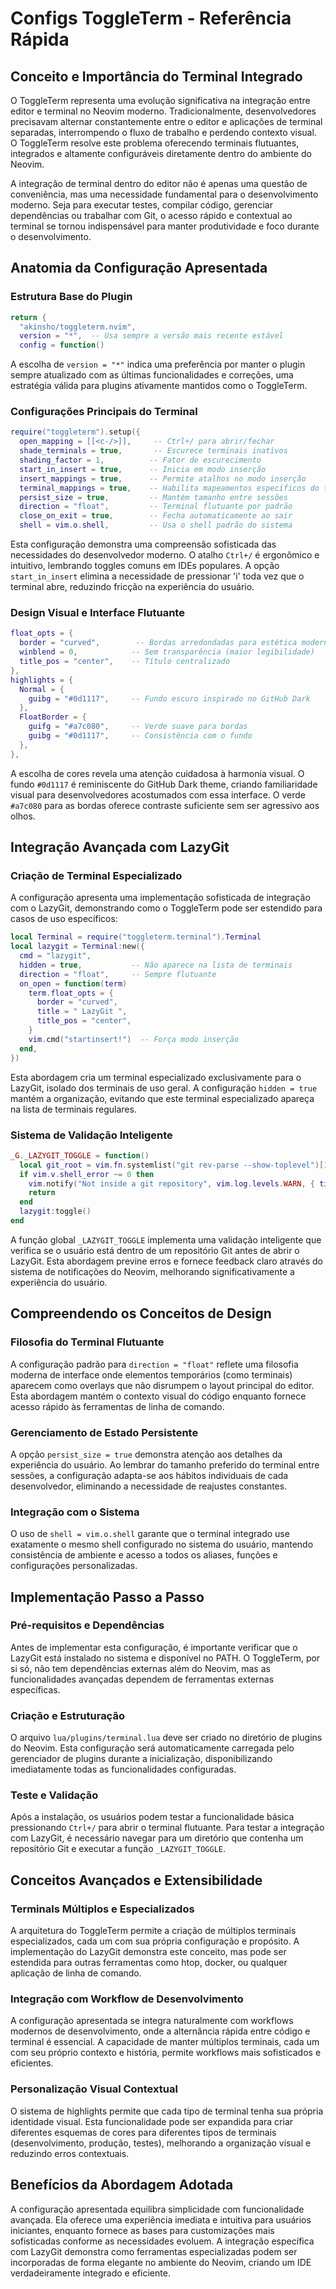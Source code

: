 # Configs ToggleTerm - Referência Rápida

## Conceito e Importância do Terminal Integrado

O ToggleTerm representa uma evolução significativa na integração entre editor e terminal no Neovim moderno. Tradicionalmente, desenvolvedores precisavam alternar constantemente entre o editor e aplicações de terminal separadas, interrompendo o fluxo de trabalho e perdendo contexto visual. O ToggleTerm resolve este problema oferecendo terminais flutuantes, integrados e altamente configuráveis diretamente dentro do ambiente do Neovim.

A integração de terminal dentro do editor não é apenas uma questão de conveniência, mas uma necessidade fundamental para o desenvolvimento moderno. Seja para executar testes, compilar código, gerenciar dependências ou trabalhar com Git, o acesso rápido e contextual ao terminal se tornou indispensável para manter produtividade e foco durante o desenvolvimento.

## Anatomia da Configuração Apresentada

### Estrutura Base do Plugin

```lua
return {
  "akinsho/toggleterm.nvim",
  version = "*",  -- Usa sempre a versão mais recente estável
  config = function()
```

A escolha de `version = "*"` indica uma preferência por manter o plugin sempre atualizado com as últimas funcionalidades e correções, uma estratégia válida para plugins ativamente mantidos como o ToggleTerm.

### Configurações Principais do Terminal

```lua
require("toggleterm").setup({
  open_mapping = [[<c-/>]],     -- Ctrl+/ para abrir/fechar
  shade_terminals = true,       -- Escurece terminais inativos
  shading_factor = 1,          -- Fator de escurecimento
  start_in_insert = true,      -- Inicia em modo inserção
  insert_mappings = true,      -- Permite atalhos no modo inserção
  terminal_mappings = true,    -- Habilita mapeamentos específicos do terminal
  persist_size = true,         -- Mantém tamanho entre sessões
  direction = "float",         -- Terminal flutuante por padrão
  close_on_exit = true,        -- Fecha automaticamente ao sair
  shell = vim.o.shell,         -- Usa o shell padrão do sistema
```

Esta configuração demonstra uma compreensão sofisticada das necessidades do desenvolvedor moderno. O atalho `Ctrl+/` é ergonômico e intuitivo, lembrando toggles comuns em IDEs populares. A opção `start_in_insert` elimina a necessidade de pressionar 'i' toda vez que o terminal abre, reduzindo fricção na experiência do usuário.

### Design Visual e Interface Flutuante

```lua
float_opts = {
  border = "curved",        -- Bordas arredondadas para estética moderna
  winblend = 0,            -- Sem transparência (maior legibilidade)
  title_pos = "center",    -- Título centralizado
},
highlights = {
  Normal = {
    guibg = "#0d1117",     -- Fundo escuro inspirado no GitHub Dark
  },
  FloatBorder = {
    guifg = "#a7c080",     -- Verde suave para bordas
    guibg = "#0d1117",     -- Consistência com o fundo
  },
},
```

A escolha de cores revela uma atenção cuidadosa à harmonia visual. O fundo `#0d1117` é reminiscente do GitHub Dark theme, criando familiaridade visual para desenvolvedores acostumados com essa interface. O verde `#a7c080` para as bordas oferece contraste suficiente sem ser agressivo aos olhos.

## Integração Avançada com LazyGit

### Criação de Terminal Especializado

A configuração apresenta uma implementação sofisticada de integração com o LazyGit, demonstrando como o ToggleTerm pode ser estendido para casos de uso específicos:

```lua
local Terminal = require("toggleterm.terminal").Terminal
local lazygit = Terminal:new({
  cmd = "lazygit",
  hidden = true,           -- Não aparece na lista de terminais
  direction = "float",     -- Sempre flutuante
  on_open = function(term)
    term.float_opts = {
      border = "curved",
      title = " LazyGit ",
      title_pos = "center",
    }
    vim.cmd("startinsert!")  -- Força modo inserção
  end,
})
```

Esta abordagem cria um terminal especializado exclusivamente para o LazyGit, isolado dos terminais de uso geral. A configuração `hidden = true` mantém a organização, evitando que este terminal especializado apareça na lista de terminais regulares.

### Sistema de Validação Inteligente

```lua
_G._LAZYGIT_TOGGLE = function()
  local git_root = vim.fn.systemlist("git rev-parse --show-toplevel")[1]
  if vim.v.shell_error ~= 0 then
    vim.notify("Not inside a git repository", vim.log.levels.WARN, { title = "LazyGit" })
    return
  end
  lazygit:toggle()
end
```

A função global `_LAZYGIT_TOGGLE` implementa uma validação inteligente que verifica se o usuário está dentro de um repositório Git antes de abrir o LazyGit. Esta abordagem previne erros e fornece feedback claro através do sistema de notificações do Neovim, melhorando significativamente a experiência do usuário.

## Compreendendo os Conceitos de Design

### Filosofia do Terminal Flutuante

A configuração padrão para `direction = "float"` reflete uma filosofia moderna de interface onde elementos temporários (como terminais) aparecem como overlays que não disrumpem o layout principal do editor. Esta abordagem mantém o contexto visual do código enquanto fornece acesso rápido às ferramentas de linha de comando.

### Gerenciamento de Estado Persistente

A opção `persist_size = true` demonstra atenção aos detalhes da experiência do usuário. Ao lembrar do tamanho preferido do terminal entre sessões, a configuração adapta-se aos hábitos individuais de cada desenvolvedor, eliminando a necessidade de reajustes constantes.

### Integração com o Sistema

O uso de `shell = vim.o.shell` garante que o terminal integrado use exatamente o mesmo shell configurado no sistema do usuário, mantendo consistência de ambiente e acesso a todos os aliases, funções e configurações personalizadas.

## Implementação Passo a Passo

### Pré-requisitos e Dependências

Antes de implementar esta configuração, é importante verificar que o LazyGit está instalado no sistema e disponível no PATH. O ToggleTerm, por si só, não tem dependências externas além do Neovim, mas as funcionalidades avançadas dependem de ferramentas externas específicas.

### Criação e Estruturação

O arquivo `lua/plugins/terminal.lua` deve ser criado no diretório de plugins do Neovim. Esta configuração será automaticamente carregada pelo gerenciador de plugins durante a inicialização, disponibilizando imediatamente todas as funcionalidades configuradas.

### Teste e Validação

Após a instalação, os usuários podem testar a funcionalidade básica pressionando `Ctrl+/` para abrir o terminal flutuante. Para testar a integração com LazyGit, é necessário navegar para um diretório que contenha um repositório Git e executar a função `_LAZYGIT_TOGGLE`.

## Conceitos Avançados e Extensibilidade

### Terminals Múltiplos e Especializados

A arquitetura do ToggleTerm permite a criação de múltiplos terminais especializados, cada um com sua própria configuração e propósito. A implementação do LazyGit demonstra este conceito, mas pode ser estendida para outras ferramentas como htop, docker, ou qualquer aplicação de linha de comando.

### Integração com Workflow de Desenvolvimento

A configuração apresentada se integra naturalmente com workflows modernos de desenvolvimento, onde a alternância rápida entre código e terminal é essencial. A capacidade de manter múltiplos terminais, cada um com seu próprio contexto e história, permite workflows mais sofisticados e eficientes.

### Personalização Visual Contextual

O sistema de highlights permite que cada tipo de terminal tenha sua própria identidade visual. Esta funcionalidade pode ser expandida para criar diferentes esquemas de cores para diferentes tipos de terminais (desenvolvimento, produção, testes), melhorando a organização visual e reduzindo erros contextuais.

## Benefícios da Abordagem Adotada

A configuração apresentada equilibra simplicidade com funcionalidade avançada. Ela oferece uma experiência imediata e intuitiva para usuários iniciantes, enquanto fornece as bases para customizações mais sofisticadas conforme as necessidades evoluem. A integração específica com LazyGit demonstra como ferramentas especializadas podem ser incorporadas de forma elegante no ambiente do Neovim, criando um IDE verdadeiramente integrado e eficiente.